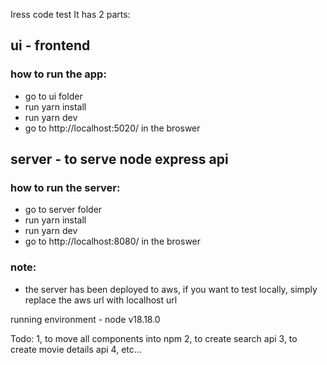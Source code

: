 Iress code test
It has 2 parts:

## ui - frontend

### how to run the app:

- go to ui folder
- run yarn install
- run yarn dev
- go to http://localhost:5020/ in the broswer

## server - to serve node express api

### how to run the server:

- go to server folder
- run yarn install
- run yarn dev
- go to http://localhost:8080/ in the broswer

### note:

- the server has been deployed to aws, if you want to test locally, simply replace the aws url with localhost url

running environment - node v18.18.0

Todo:
1, to move all components into npm
2, to create search api
3, to create movie details api
4, etc...
